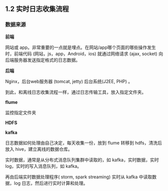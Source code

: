 ## 1.2 实时日志收集流程

### 数据来源

**前端**

网站或 app。非常重要的一点就是埋点。在网站/app哪个页面的哪些操作发生时，前端代码 (网站，js，app，Android，ios) 就通过网络请求 (ajax, socket) 向后端服务器发送指定格式的日志数据。

**后端**

Nginx，后台web服务器 (tomcat, jetty) 后台系统(J2EE, PHP) 。

到此，和离线日志收集流程一样，通过日志传输工具，放入指定文件夹。

**flume**

监控指定文件夹

**HDFS**



**kafka**

日志数据如何处理由自己决定，每天收集一份，放到 flume 转移到 hdfs，清洗后放入 hive，建立离线的数据仓库。



实时数据，通常是从分布式消息队列集群中读取的，如 kafka，实时数据，实时 log，实时的写入消息队列，如 kafka。

再由后端实时数据处理程序( storm, spark streaming) 实时从 kafka 中读取数据，log 日志，然后进行实时计算和处理。



